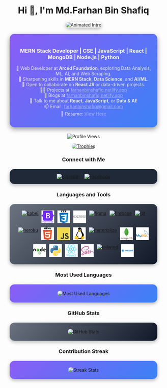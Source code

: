 <h1 align="center">Hi 👋, I'm Md.Farhan Bin Shafiq</h1>

<div align="center" style="margin: 20px;">
  <img src="https://readme-typing-svg.herokuapp.com?font=Raleway&color=8B5CF6&size=24&center=true&vCenter=true&width=600&lines=Welcome+to+My+GitHub+Profile!;MERN+Stack+%7C+Data+Science+%7C+AI+%26+ML;Let's+Build+Something+Amazing!" alt="Animated Intro" style="border-radius: 15px; box-shadow: 0 4px 12px rgba(0,0,0,0.3);">
</div>

<div align="center" style="background: linear-gradient(135deg, #8B5CF6, #3B82F6); padding: 20px; border-radius: 15px; margin: 20px; box-shadow: 0 6px 16px rgba(0,0,0,0.4); transition: transform 0.3s ease, box-shadow 0.3s ease;" onmouseover="this.style.transform='scale(1.02)'; this.style.boxShadow='0 8px 20px rgba(0,0,0,0.5)';" onmouseout="this.style.transform='scale(1)'; this.style.boxShadow='0 6px 16px rgba(0,0,0,0.4)';">
  <h3 style="color: white;">MERN Stack Developer | CSE | JavaScript | React | MongoDB | Node.js | Python</h3>
  <p style="color: #E5E7EB;">
    🔭 Web Developer at <b>Arced Foundation</b>, exploring Data Analysis, ML, AI, and Web Scraping.<br>
    🌱 Sharpening skills in <b>MERN Stack</b>, <b>Data Science</b>, and <b>AI/ML</b>.<br>
    👯 Open to collaborate on <b>React JS</b> or data-driven projects.<br>
    👨‍💻 Projects at <a href="https://farhanbinshafiq.netlify.app/" style="color: #A5B4FC;">farhanbinshafiq.netlify.app</a><br>
    📝 Blogs at <a href="https://farhanbinshafiq.netlify.app/" style="color: #A5B4FC;">farhanbinshafiq.netlify.app</a><br>
    💬 Talk to me about <b>React</b>, <b>JavaScript</b>, or <b>Data & AI</b>!<br>
    📫 Email: <a href="mailto:farhanbinshafiq@gmail.com" style="color: #A5B4FC;">farhanbinshafiq@gmail.com</a><br>
    📄 Resume: <a href="https://drive.google.com/file/d/1YRuJNITKTKSPDlp1mIORq-zPklININhT/view?usp=share_link" style="color: #A5B4FC;">View Here</a>
  </p>
</div>

<div align="center" style="margin: 20px;">
  <p><img src="https://komarev.com/ghpvc/?username=farhanbinshafiq&label=Profile%20Views&color=8B5CF6&style=flat-square" alt="Profile Views" style="transition: transform 0.3s ease;" onmouseover="this.style.transform='scale(1.1)';" onmouseout="this.style.transform='scale(1)';"></p>
  <p><a href="https://github.com/ryo-ma/github-profile-trophy"><img src="https://github-profile-trophy.vercel.app/?username=farhanbinshafiq&theme=onedark&margin-w=10&margin-h=10" alt="Trophies" style="border-radius: 10px; transition: transform 0.3s ease;" onmouseover="this.style.transform='scale(1.02)';" onmouseout="this.style.transform='scale(1)';"></a></p>
</div>

<h3 align="center">Connect with Me</h3>
<div align="center" style="display: flex; justify-content: center; gap: 15px; flex-wrap: wrap; background: #1F2937; padding: 15px; border-radius: 15px; margin: 20px; box-shadow: 0 4px 12px rgba(0,0,0,0.3); transition: transform 0.3s ease;" onmouseover="this.style.transform='scale(1.02)'; this.style.boxShadow='0 6px 16px rgba(0,0,0,0.4)';" onmouseout="this.style.transform='scale(1)'; this.style.boxShadow='0 4px 12px rgba(0,0,0,0.3)';">
  <a href="https://linkedin.com/in/farhan-bin-shafiq" target="_blank"><img src="https://raw.githubusercontent.com/rahuldkjain/github-profile-readme-generator/master/src/images/icons/Social/linked-in-alt.svg" alt="LinkedIn" height="40" width="40" style="transition: transform 0.3s ease;" onmouseover="this.style.transform='scale(1.2)';" onmouseout="this.style.transform='scale(1)';"></a>
  <a href="https://fb.com/farhanbshafiq" target="_blank"><img src="https://raw.githubusercontent.com/rahuldkjain/github-profile-readme-generator/master/src/images/icons/Social/facebook.svg" alt="Facebook" height="40" width="40" style="transition: transform 0.3s ease;" onmouseover="this.style.transform='scale(1.2)';" onmouseout="this.style.transform='scale(1)';"></a>
</div>

<h3 align="center">Languages and Tools</h3>
<div align="center" style="display: flex; flex-wrap: wrap; justify-content: center; gap: 10px; background: linear-gradient(135deg, #6B7280, #111827); padding: 20px; border-radius: 15px; margin: 20px; box-shadow: 0 4px 12px rgba(0,0,0,0.3); transition: transform 0.3s ease;" onmouseover="this.style.transform='scale(1.02)'; this.style.boxShadow='0 6px 16px rgba(0,0,0,0.4)';" onmouseout="this.style.transform='scale(1)'; this.style.boxShadow='0 4px 12px rgba(0,0,0,0.3)';">
  <a href="https://babeljs.io/" target="_blank" rel="noreferrer"><img src="https://www.vectorlogo.zone/logos/babeljs/babeljs-icon.svg" alt="babel" width="40" height="40" style="transition: transform 0.3s ease;" onmouseover="this.style.transform='scale(1.2)';" onmouseout="this.style.transform='scale(1)';"></a>
  <a href="https://getbootstrap.com" target="_blank" rel="noreferrer"><img src="https://raw.githubusercontent.com/devicons/devicon/master/icons/bootstrap/bootstrap-plain-wordmark.svg" alt="bootstrap" width="40" height="40" style="transition: transform 0.3s ease;" onmouseover="this.style.transform='scale(1.2)';" onmouseout="this.style.transform='scale(1)';"></a>
  <a href="https://www.w3schools.com/css/" target="_blank" rel="noreferrer"><img src="https://raw.githubusercontent.com/devicons/devicon/master/icons/css3/css3-original-wordmark.svg" alt="css3" width="40" height="40" style="transition: transform 0.3s ease;" onmouseover="this.style.transform='scale(1.2)';" onmouseout="this.style.transform='scale(1)';"></a>
  <a href="https://expressjs.com" target="_blank" rel="noreferrer"><img src="https://raw.githubusercontent.com/devicons/devicon/master/icons/express/express-original-wordmark.svg" alt="express" width="40" height="40" style="transition: transform 0.3s ease;" onmouseover="this.style.transform='scale(1.2)';" onmouseout="this.style.transform='scale(1)';"></a>
  <a href="https://www.figma.com/" target="_blank" rel="noreferrer"><img src="https://www.vectorlogo.zone/logos/figma/figma-icon.svg" alt="figma" width="40" height="40" style="transition: transform 0.3s ease;" onmouseover="this.style.transform='scale(1.2)';" onmouseout="this.style.transform='scale(1)';"></a>
  <a href="https://firebase.google.com/" target="_blank" rel="noreferrer"><img src="https://www.vectorlogo.zone/logos/firebase/firebase-icon.svg" alt="firebase" width="40" height="40" style="transition: transform 0.3s ease;" onmouseover="this.style.transform='scale(1.2)';" onmouseout="this.style.transform='scale(1)';"></a>
  <a href="https://git-scm.com/" target="_blank" rel="noreferrer"><img src="https://www.vectorlogo.zone/logos/git-scm/git-scm-icon.svg" alt="git" width="40" height="40" style="transition: transform 0.3s ease;" onmouseover="this.style.transform='scale(1.2)';" onmouseout="this.style.transform='scale(1)';"></a>
  <a href="https://heroku.com" target="_blank" rel="noreferrer"><img src="https://www.vectorlogo.zone/logos/heroku/heroku-icon.svg" alt="heroku" width="40" height="40" style="transition: transform 0.3s ease;" onmouseover="this.style.transform='scale(1.2)';" onmouseout="this.style.transform='scale(1)';"></a>
  <a href="https://www.w3.org/html/" target="_blank" rel="noreferrer"><img src="https://raw.githubusercontent.com/devicons/devicon/master/icons/html5/html5-original-wordmark.svg" alt="html5" width="40" height="40" style="transition: transform 0.3s ease;" onmouseover="this.style.transform='scale(1.2)';" onmouseout="this.style.transform='scale(1)';"></a>
  <a href="https://developer.mozilla.org/en-US/docs/Web/JavaScript" target="_blank" rel="noreferrer"><img src="https://raw.githubusercontent.com/devicons/devicon/master/icons/javascript/javascript-original.svg" alt="javascript" width="40" height="40" style="transition: transform 0.3s ease;" onmouseover="this.style.transform='scale(1.2)';" onmouseout="this.style.transform='scale(1)';"></a>
  <a href="https://www.linux.org/" target="_blank" rel="noreferrer"><img src="https://raw.githubusercontent.com/devicons/devicon/master/icons/linux/linux-original.svg" alt="linux" width="40" height="40" style="transition: transform 0.3s ease;" onmouseover="this.style.transform='scale(1.2)';" onmouseout="this.style.transform='scale(1)';"></a>
  <a href="https://materializecss.com/" target="_blank" rel="noreferrer"><img src="https://raw.githubusercontent.com/prplx/svg-logos/5585531d45d294869c4eaab4d7cf2e9c167710a9/svg/materialize.svg" alt="materialize" width="40" height="40" style="transition: transform 0.3s ease;" onmouseover="this.style.transform='scale(1.2)';" onmouseout="this.style.transform='scale(1)';"></a>
  <a href="https://www.mongodb.com/" target="_blank" rel="noreferrer"><img src="https://raw.githubusercontent.com/devicons/devicon/master/icons/mongodb/mongodb-original-wordmark.svg" alt="mongodb" width="40" height="40" style="transition: transform 0.3s ease;" onmouseover="this.style.transform='scale(1.2)';" onmouseout="this.style.transform='scale(1)';"></a>
  <a href="https://www.mysql.com/" target="_blank" rel="noreferrer"><img src="https://raw.githubusercontent.com/devicons/devicon/master/icons/mysql/mysql-original-wordmark.svg" alt="mysql" width="40" height="40" style="transition: transform 0.3s ease;" onmouseover="this.style.transform='scale(1.2)';" onmouseout="this.style.transform='scale(1)';"></a>
  <a href="https://nodejs.org" target="_blank" rel="noreferrer"><img src="https://raw.githubusercontent.com/devicons/devicon/master/icons/nodejs/nodejs-original-wordmark.svg" alt="nodejs" width="40" height="40" style="transition: transform 0.3s ease;" onmouseover="this.style.transform='scale(1.2)';" onmouseout="this.style.transform='scale(1)';"></a>
  <a href="https://www.python.org" target="_blank" rel="noreferrer"><img src="https://raw.githubusercontent.com/devicons/devicon/master/icons/python/python-original.svg" alt="python" width="40" height="40" style="transition: transform 0.3s ease;" onmouseover="this.style.transform='scale(1.2)';" onmouseout="this.style.transform='scale(1)';"></a>
  <a href="https://reactjs.org/" target="_blank" rel="noreferrer"><img src="https://raw.githubusercontent.com/devicons/devicon/master/icons/react/react-original-wordmark.svg" alt="react" width="40" height="40" style="transition: transform 0.3s ease;" onmouseover="this.style.transform='scale(1.2)';" onmouseout="this.style.transform='scale(1)';"></a>
  <a href="https://sass-lang.com" target="_blank" rel="noreferrer"><img src="https://raw.githubusercontent.com/devicons/devicon/master/icons/sass/sass-original.svg" alt="sass" width="40" height="40" style="transition: transform 0.3s ease;" onmouseover="this.style.transform='scale(1.2)';" onmouseout="this.style.transform='scale(1)';"></a>
  <a href="https://tailwindcss.com/" target="_blank" rel="noreferrer"><img src="https://www.vectorlogo.zone/logos/tailwindcss/tailwindcss-icon.svg" alt="tailwind" width="40" height="40" style="transition: transform 0.3s ease;" onmouseover="this.style.transform='scale(1.2)';" onmouseout="this.style.transform='scale(1)';"></a>
  <a href="https://webpack.js.org" target="_blank" rel="noreferrer"><img src="https://raw.githubusercontent.com/devicons/devicon/d00d0969292a6569d45b06d3f350f463a0107b0d/icons/webpack/webpack-original-wordmark.svg" alt="webpack" width="40" height="40" style="transition: transform 0.3s ease;" onmouseover="this.style.transform='scale(1.2)';" onmouseout="this.style.transform='scale(1)';"></a>
</div>

<h3 align="center">Most Used Languages</h3>
<div align="center" style="background: linear-gradient(135deg, #8B5CF6, #3B82F6); padding: 20px; border-radius: 15px; margin: 20px; box-shadow: 0 4px 12px rgba(0,0,0,0.3); transition: transform 0.3s ease;" onmouseover="this.style.transform='scale(1.02)'; this.style.boxShadow='0 6px 16px rgba(0,0,0,0.4)';" onmouseout="this.style.transform='scale(1)'; this.style.boxShadow='0 4px 12px rgba(0,0,0,0.3)';">
  <img src="https://github-readme-stats.vercel.app/api/top-langs?username=farhanbinshafiq&show_icons=true&locale=en&layout=compact&hide_border=true&theme=transparent&cache_seconds=86400" alt="Most Used Languages" style="border-radius: 10px; transition: transform 0.3s ease;" onmouseover="this.style.transform='scale(1.02)';" onmouseout="this.style.transform='scale(1)';">
</div>

<h3 align="center">GitHub Stats</h3>
<div align="center" style="background: linear-gradient(135deg, #6B7280, #111827); padding: 20px; border-radius: 15px; margin: 20px; box-shadow: 0 4px 12px rgba(0,0,0,0.3); transition: transform 0.3s ease;" onmouseover="this.style.transform='scale(1.02)'; this.style.boxShadow='0 6px 16px rgba(0,0,0,0.4)';" onmouseout="this.style.transform='scale(1)'; this.style.boxShadow='0 4px 12px rgba(0,0,0,0.3)';">
  <img src="https://github-readme-stats.vercel.app/api?username=farhanbinshafiq&show_icons=true&locale=en&hide_border=true&theme=transparent" alt="GitHub Stats" style="border-radius: 10px; transition: transform 0.3s ease;" onmouseover="this.style.transform='scale(1.02)';" onmouseout="this.style.transform='scale(1)';">
</div>

<h3 align="center">Contribution Streak</h3>
<div align="center" style="background: linear-gradient(135deg, #8B5CF6, #3B82F6); padding: 20px; border-radius: 15px; margin: 20px; box-shadow: 0 4px 12px rgba(0,0,0,0.3); transition: transform 0.3s ease;" onmouseover="this.style.transform='scale(1.02)'; this.style.boxShadow='0 6px 16px rgba(0,0,0,0.4)';" onmouseout="this.style.transform='scale(1)'; this.style.boxShadow='0 4px 12px rgba(0,0,0,0.3)';">
  <img src="https://github-readme-streak-stats.herokuapp.com/?user=farhanbinshafiq&theme=transparent&hide_border=true&background=FFFFFF00&stroke=000000&ring=8B5CF6&fire=FF4500&currStreakNum=FFFFFF&sideNums=FFFFFF&currStreakLabel=FFFFFF&sideLabels=FFFFFF&dates=6B7280" alt="Streak Stats" style="border-radius: 10px; transition: transform 0.3s ease;" onmouseover="this.style.transform='scale(1.02)';" onmouseout="this.style.transform='scale(1)';">
</div>
